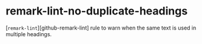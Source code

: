 # remark-lint-no-duplicate-headings


[`remark-lint`][github-remark-lint] rule to warn when the same text is used in multiple headings.